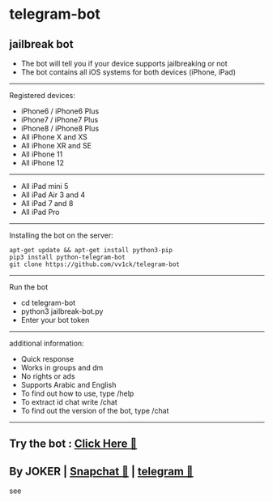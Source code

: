 # telegram-bot

jailbreak bot
-
- The bot will tell you if your device supports jailbreaking or not
- The bot contains all iOS systems for both devices (iPhone, iPad)
-----------
Registered devices:
- iPhone6 / iPhone6 Plus
- iPhone7 / iPhone7 Plus
- iPhone8 / iPhone8 Plus
- All iPhone X and XS
- All iPhone XR and SE
- All iPhone 11 
- All iPhone 12
-----------
- All iPad mini 5
- All iPad Air 3 and 4
- All iPad 7 and 8
- All iPad Pro 
-----------

Installing the bot on the server:

<!--START_SECTION:waka-->
```text
apt-get update && apt-get install python3-pip
pip3 install python-telegram-bot
git clone https://github.com/vv1ck/telegram-bot

```
<!--END_SECTION:waka-->
-----------
Run the bot
- cd telegram-bot
- python3 jailbreak-bot.py
- Enter your bot token
-----------

additional information:
- Quick response
- Works in groups and dm
- No rights or ads
- Supports Arabic and English
- To find out how to use, type /help
- To extract id chat write /chat
- To find out the version of the bot, type /chat
-----------
Try the bot : <a class="" href="https://t.me/JBvr_bot"> Click Here 🤖  </a>
-
By JOKER | <a class="" href="https://www.snapchat.com/add/jokermr5oos4800?">Snapchat 👻</a> | <a class="" href="http://t.me/vv1ck">telegram 🔷</a>
-
see
